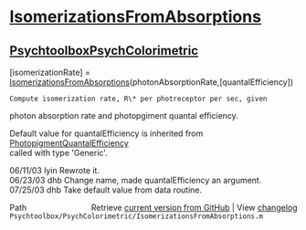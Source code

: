 # [IsomerizationsFromAbsorptions](IsomerizationsFromAbsorptions)
## [Psychtoolbox](Psychtoolbox)[PsychColorimetric](PsychColorimetric)

 [isomerizationRate] = [IsomerizationsFromAbsorptions](IsomerizationsFromAbsorptions)(photonAbsorptionRate,[quantalEfficiency])  
  
    Compute isomerization rate, R\* per photreceptor per sec, given   
 photon absorption rate and photopgiment quantal efficiency.  
  
 Default value for quantalEfficiency is inherited from [PhotopigmentQuantalEfficiency](PhotopigmentQuantalEfficiency)  
 called with type 'Generic'.  
  
 06/11/03 lyin      Rewrote it.  
 06/23/03 dhb       Change name, made quantalEfficiency an argument.   
 07/25/03 dhb    Take default value from data routine.   




<div class="code_header" style="text-align:right;">
  <span style="float:left;">Path&nbsp;&nbsp;</span> <span class="counter">Retrieve <a href=
  "https://raw.github.com/Psychtoolbox-3/Psychtoolbox-3/beta/Psychtoolbox/PsychColorimetric/IsomerizationsFromAbsorptions.m">current version from GitHub</a> | View <a href=
  "https://github.com/Psychtoolbox-3/Psychtoolbox-3/commits/beta/Psychtoolbox/PsychColorimetric/IsomerizationsFromAbsorptions.m">changelog</a></span>
</div>
<div class="code">
  <code>Psychtoolbox/PsychColorimetric/IsomerizationsFromAbsorptions.m</code>
</div>


